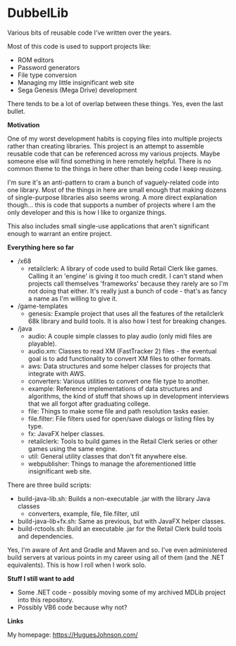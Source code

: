 # DubbelLib
Various bits of reusable code I've written over the years. 

Most of this code is used to support projects like:

* ROM editors
* Password generators
* File type conversion
* Managing my little insignificant web site
* Sega Genesis (Mega Drive) development

There tends to be a lot of overlap between these things. Yes, even the last bullet. 

**Motivation**

One of my worst development habits is copying files into multiple projects rather than creating libraries. This project is an attempt to assemble reusable code that can be referenced across my various projects. Maybe someone else will find something in here remotely helpful. There is no common theme to the things in here other than being code I keep reusing.

I'm sure it's an anti-pattern to cram a bunch of vaguely-related code into one library. Most of the things in here are small enough that making dozens of single-purpose libraries also seems wrong. A more direct explanation though... this is code that supports a number of projects where I am the only developer and this is how I like to organize things.

This also includes small single-use applications that aren't significant enough to warrant an entire project. 

**Everything here so far**

* /x68
	* retailclerk: A library of code used to build Retail Clerk like games. Calling it an 'engine' is giving it too much credit. I can't stand when projects call themselves 'frameworks' because they rarely are so I'm not doing that either. It's really just a bunch of code - that's as fancy a name as I'm willing to give it.
* /game-templates
    * genesis: Example project that uses all the features of the retailclerk 68k library and build tools. It is also how I test for breaking changes.
* /java
    * audio: A couple simple classes to play audio (only midi files are playable).
	* audio.xm: Classes to read XM (FastTracker 2) files - the eventual goal is to add functionality to convert XM files to other formats.
    * aws: Data structures and some helper classes for projects that integrate with AWS.
    * converters: Various utilities to convert one file type to another.
	* example: Reference implementations of data structures and algorithms, the kind of stuff that shows up in development interviews that we all forgot after graduating college.
	* file: Things to make some file and path resolution tasks easier.
	* file.filter: File filters used for open/save dialogs or listing files by type.
	* fx: JavaFX helper classes.
	* retailclerk: Tools to build games in the Retail Clerk series or other games using the same engine.
	* util: General utility classes that don't fit anywhere else.
	* webpublisher: Things to manage the aforementioned little insignificant web site.

There are three build scripts:
* build-java-lib.sh: Builds a non-executable .jar with the library Java classes
	* converters, example, file, file.filter, util
* build-java-lib+fx.sh: Same as previous, but with JavaFX helper classes.
* build-rctools.sh: Build an executable .jar for the Retail Clerk build tools and dependencies.

Yes, I'm aware of Ant and Gradle and Maven and so. I've even administered build servers at various points in my career using all of them (and the .NET equivalents). This is how I roll when I work solo.

**Stuff I still want to add**

* Some .NET code - possibly moving some of my archived MDLib project into this repository.
* Possibly VB6 code because why not?

**Links**

My homepage: https://HuguesJohnson.com/
